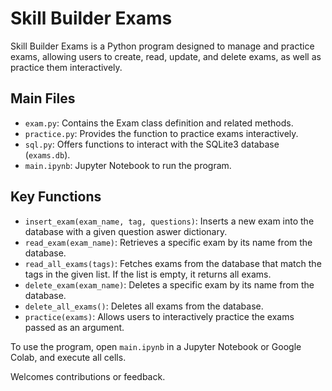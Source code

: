# Skill Builder Exams

Skill Builder Exams is a Python program designed to manage and practice exams, allowing users to create, read, update, and delete exams, as well as practice them interactively.

## Main Files

- `exam.py`: Contains the Exam class definition and related methods.
- `practice.py`: Provides the function to practice exams interactively.
- `sql.py`: Offers functions to interact with the SQLite3 database (`exams.db`).
- `main.ipynb`: Jupyter Notebook to run the program.

## Key Functions

- `insert_exam(exam_name, tag, questions)`: Inserts a new exam into the database with a given question aswer dictionary.
- `read_exam(exam_name)`: Retrieves a specific exam by its name from the database.
- `read_all_exams(tags)`: Fetches exams from the database that match the tags in the given list. If the list is empty, it returns all exams.
- `delete_exam(exam_name)`: Deletes a specific exam by its name from the database.
- `delete_all_exams()`: Deletes all exams from the database.
- `practice(exams)`: Allows users to interactively practice the exams passed as an argument.

To use the program, open `main.ipynb` in a Jupyter Notebook or Google Colab, and execute all cells.

Welcomes contributions or feedback.
